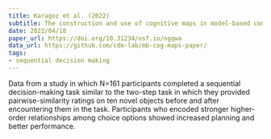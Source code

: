 ```yaml
---
title: Karagoz et al. (2022)
subtitle: The construction and use of cognitive maps in model-based control
date: 2022/04/18
paper_url: https://doi.org/10.31234/osf.io/ngqwa
data_url: https://github.com/cdm-lab/mb-cog-maps-paper/
tags:
- sequential decision making
---
```


Data from a study in which N=161 participants completed a sequential decision-making task similar to the two-step task in which they provided pairwise-similarity ratings on ten novel objects before and after encountering them in the task. Participants who encoded stronger higher-order relationships among choice options showed increased planning and better performance.
